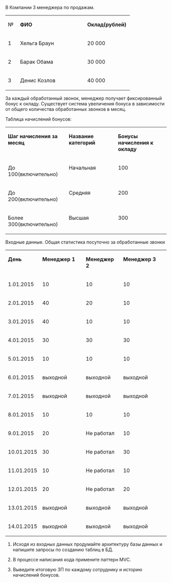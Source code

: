 В Компании 3 менеджера по продажам.

<table width="385" cellspacing="0" cellpadding="7"><colgroup><col width="22"> <col width="194"> <col width="125"></colgroup> 

<tbody>

<tr valign="top">

<td width="22">

№

</td>

<td width="194">

**ФИО**

</td>

<td width="125">

**Оклад(рублей)**

</td>

</tr>

<tr valign="top">

<td width="22">

1

</td>

<td width="194">

Хельга Браун

</td>

<td width="125">

20 000

</td>

</tr>

<tr valign="top">

<td width="22">

2

</td>

<td width="194">

Барак Обама

</td>

<td width="125">

30 000

</td>

</tr>

<tr valign="top">

<td width="22">

3

</td>

<td width="194">

Денис Козлов

</td>

<td width="125">

40 000

</td>

</tr>

</tbody>

</table>

За каждый обработанный звонок, менеджер получает фиксированный бонус к окладу. Существует система увеличения бонуса в зависимости от общего количества обработанных звонков в месяц.

Таблица начислений бонусов:

<table width="623" cellspacing="0" cellpadding="7"><colgroup><col width="193"> <col width="194"> <col width="193"></colgroup> 

<tbody>

<tr valign="top">

<td width="193">

**Шаг начисления за месяц**

</td>

<td width="194">

**Название категорий**

</td>

<td width="193">

**Бонусы начисления к окладу**

</td>

</tr>

<tr valign="top">

<td width="193">

До 100(включительно)

</td>

<td width="194">

Начальная

</td>

<td width="193">

100

</td>

</tr>

<tr valign="top">

<td width="193">

До 200(включительно)

</td>

<td width="194">

Средняя

</td>

<td width="193">

200

</td>

</tr>

<tr valign="top">

<td width="193">

Более 300(включительно)

</td>

<td width="194">

Высшая

</td>

<td width="193">

300

</td>

</tr>

</tbody>

</table>

<a name="_GoBack"></a>Входные данные. Общая статистика посуточно за обработанные звонки

<table width="623" cellspacing="0" cellpadding="7"><colgroup><col width="83"> <col width="170"> <col width="121"> <col width="190"></colgroup> 

<tbody>

<tr valign="top">

<td width="83">

**День**

</td>

<td width="170">

**Менеджер 1**

</td>

<td width="121">

**Менеджер 2**

</td>

<td width="190">

**Менеджер 3**

</td>

</tr>

<tr valign="top">

<td width="83">

1.01.2015

</td>

<td width="170">

10

</td>

<td width="121">

10

</td>

<td width="190">

10

</td>

</tr>

<tr valign="top">

<td width="83">

2.01.2015

</td>

<td width="170">

40

</td>

<td width="121">

20

</td>

<td width="190">

10

</td>

</tr>

<tr valign="top">

<td width="83">

3.01.2015

</td>

<td width="170">

40

</td>

<td width="121">

10

</td>

<td width="190">

10

</td>

</tr>

<tr valign="top">

<td width="83">

4.01.2015

</td>

<td width="170">

30

</td>

<td width="121">

30

</td>

<td width="190">

30

</td>

</tr>

<tr valign="top">

<td width="83">

5.01.2015

</td>

<td width="170">

10

</td>

<td width="121">

10

</td>

<td width="190">

10

</td>

</tr>

<tr valign="top">

<td width="83">

6.01.2015

</td>

<td width="170">

выходной

</td>

<td width="121">

выходной

</td>

<td width="190">

выходной

</td>

</tr>

<tr valign="top">

<td width="83">

7.01.2015

</td>

<td width="170">

выходной

</td>

<td width="121">

выходной

</td>

<td width="190">

выходной

</td>

</tr>

<tr valign="top">

<td width="83">

8.01.2015

</td>

<td width="170">

10

</td>

<td width="121">

10

</td>

<td width="190">

10

</td>

</tr>

<tr valign="top">

<td width="83">

9.01.2015

</td>

<td width="170">

20

</td>

<td width="121">

Не работал

</td>

<td width="190">

10

</td>

</tr>

<tr valign="top">

<td width="83">

10.01.2015

</td>

<td width="170">

30

</td>

<td width="121">

Не работал

</td>

<td width="190">

30

</td>

</tr>

<tr valign="top">

<td width="83">

11.01.2015

</td>

<td width="170">

10

</td>

<td width="121">

Не работал

</td>

<td width="190">

10

</td>

</tr>

<tr valign="top">

<td width="83">

12.01.2015

</td>

<td width="170">

20

</td>

<td width="121">

Не работал

</td>

<td width="190">

20

</td>

</tr>

<tr valign="top">

<td width="83">

13.01.2015

</td>

<td width="170">

выходной

</td>

<td width="121">

выходной

</td>

<td width="190">

выходной

</td>

</tr>

<tr valign="top">

<td width="83">

14.01.2015

</td>

<td width="170">

выходной

</td>

<td width="121">

выходной

</td>

<td width="190">

выходной

</td>

</tr>

</tbody>

</table>

1.  Исходя из входных данных продумайте архитектуру базы данных и напишите запросы по созданию таблиц в БД.

2.  В процессе написания кода примените паттерн MVC.

3.  Выведите итоговую ЗП по каждому сотруднику и историю начислений бонусов.